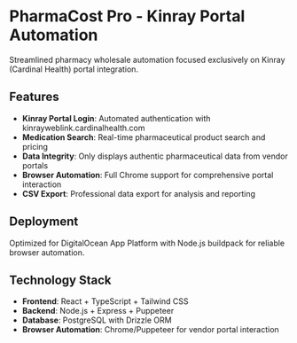 # PharmaCost Pro - Kinray Portal Automation

Streamlined pharmacy wholesale automation focused exclusively on Kinray (Cardinal Health) portal integration.

## Features

- **Kinray Portal Login**: Automated authentication with kinrayweblink.cardinalhealth.com
- **Medication Search**: Real-time pharmaceutical product search and pricing
- **Data Integrity**: Only displays authentic pharmaceutical data from vendor portals
- **Browser Automation**: Full Chrome support for comprehensive portal interaction
- **CSV Export**: Professional data export for analysis and reporting

## Deployment

Optimized for DigitalOcean App Platform with Node.js buildpack for reliable browser automation.

## Technology Stack

- **Frontend**: React + TypeScript + Tailwind CSS
- **Backend**: Node.js + Express + Puppeteer
- **Database**: PostgreSQL with Drizzle ORM
- **Browser Automation**: Chrome/Puppeteer for vendor portal interaction